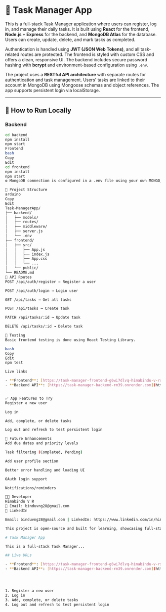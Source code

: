 # 📝 Task Manager App

This is a full-stack Task Manager application where users can register, log in, and manage their daily tasks. It is built using **React** for the frontend, **Node.js + Express** for the backend, and **MongoDB Atlas** for the database. Users can create, update, delete, and mark tasks as completed.

Authentication is handled using **JWT (JSON Web Tokens)**, and all task-related routes are protected. The frontend is styled with custom CSS and offers a clean, responsive UI. The backend includes secure password hashing with **bcrypt** and environment-based configuration using `.env`.

The project uses a **RESTful API architecture** with separate routes for authentication and task management. Users' tasks are linked to their account in MongoDB using Mongoose schemas and object references. The app supports persistent login via localStorage.

---

## 🔧 How to Run Locally

### Backend

```bash
cd backend
npm install
npm start
Frontend
bash
Copy
Edit
cd frontend
npm install
npm start
⚙️ MongoDB connection is configured in a .env file using your own MONGO_URI and JWT_SECRET.

📁 Project Structure
arduino
Copy
Edit
Task-ManagerApp/
├── backend/
│   ├── models/
│   ├── routes/
│   ├── middleware/
│   ├── server.js
│   └── .env
├── frontend/
│   ├── src/
│   │   ├── App.js
│   │   ├── index.js
│   │   ├── App.css
│   │   └── ...
│   └── public/
└── README.md
📡 API Routes
POST /api/auth/register → Register a user

POST /api/auth/login → Login user

GET /api/tasks → Get all tasks

POST /api/tasks → Create task

PATCH /api/tasks/:id → Update task

DELETE /api/tasks/:id → Delete task

🧪 Testing
Basic frontend testing is done using React Testing Library.

bash
Copy
Edit
npm test

Live links

- **Frontend**: [https://task-manager-frontend-g6wi7dlvq-himabindu-v-rs-projects.vercel.app](https://task-manager-frontend-g6wi7dlvq-himabindu-v-rs-projects.vercel.app)
- **Backend API**: [https://task-manager-backend-rm39.onrender.com](https://task-manager-backend-rm39.onrender.com)


✅ App Features to Try
Register a new user

Log in

Add, complete, or delete tasks

Log out and refresh to test persistent login

🌟 Future Enhancements
Add due dates and priority levels

Task filtering (Completed, Pending)

Add user profile section

Better error handling and loading UI

OAuth login support

Notifications/reminders

👩‍💻 Developer
Himabindu V R
📧 Email: binduvng28@gmail.com
🔗 LinkedIn

Email: binduvng28@gmail.com | LinkedIn: https://www.linkedin.com/in/himabindu-v-r-b34033222/

This project is open-source and built for learning, showcasing full-stack development skills, and further enhancements.

# Task Manager App

This is a full-stack Task Manager...

## Live URLs

- **Frontend**: [https://task-manager-frontend-g6wi7dlvq-himabindu-v-rs-projects.vercel.app](https://task-manager-frontend-g6wi7dlvq-himabindu-v-rs-projects.vercel.app)
- **Backend API**: [https://task-manager-backend-rm39.onrender.com](https://task-manager-backend-rm39.onrender.com)




1. Register a new user
2. Log in
3. Add, complete, or delete tasks
4. Log out and refresh to test persistent login






